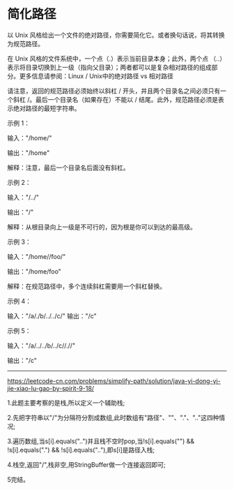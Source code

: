 # 简化路径

以 Unix 风格给出一个文件的绝对路径，你需要简化它。或者换句话说，将其转换为规范路径。

在 Unix 风格的文件系统中，一个点（.）表示当前目录本身；此外，两个点 （..） 表示将目录切换到上一级（指向父目录）；两者都可以是复杂相对路径的组成部分。更多信息请参阅：Linux / Unix中的绝对路径 vs 相对路径

请注意，返回的规范路径必须始终以斜杠 / 开头，并且两个目录名之间必须只有一个斜杠 /。最后一个目录名（如果存在）不能以 / 结尾。此外，规范路径必须是表示绝对路径的最短字符串。

 

示例 1：

输入："/home/"


输出："/home"

解释：注意，最后一个目录名后面没有斜杠。

示例 2：

输入："/../"

输出："/"

解释：从根目录向上一级是不可行的，因为根是你可以到达的最高级。

示例 3：

输入："/home//foo/"

输出："/home/foo"

解释：在规范路径中，多个连续斜杠需要用一个斜杠替换。

示例 4：

输入："/a/./b/../../c/"
输出："/c"

示例 5：

输入："/a/../../b/../c//.//"

输出："/c"

---
https://leetcode-cn.com/problems/simplify-path/solution/java-yi-dong-yi-jie-xiao-lu-gao-by-spirit-9-18/

1.此题主要考察的是栈,所以定义一个辅助栈;

2.先把字符串以"/"为分隔符分割成数组,此时数组有"路径"、""、"."、".."这四种情况;

3.遍历数组,当s[i].equals("..")并且栈不空时pop,当!s[i].equals("") && !s[i].equals(".") && !s[i].equals(".."),即s[i]是路径入栈;

4.栈空,返回"/",栈非空,用StringBuffer做一个连接返回即可;

5完结。
